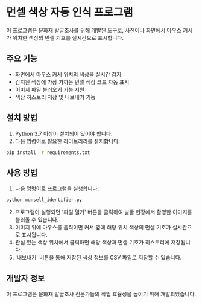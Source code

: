 # 먼셀 색상 자동 인식 프로그램

이 프로그램은 문화재 발굴조사를 위해 개발된 도구로, 사진이나 화면에서 마우스 커서가 위치한 색상의 먼셀 기호를 실시간으로 표시합니다.

## 주요 기능
- 화면에서 마우스 커서 위치의 색상을 실시간 감지
- 감지된 색상에 가장 가까운 먼셀 색상 코드 자동 표시
- 이미지 파일 불러오기 기능 지원
- 색상 히스토리 저장 및 내보내기 기능

## 설치 방법
1. Python 3.7 이상이 설치되어 있어야 합니다.
2. 다음 명령어로 필요한 라이브러리를 설치합니다:

```bash
pip install -r requirements.txt
```

## 사용 방법
1. 다음 명령어로 프로그램을 실행합니다:

```bash
python munsell_identifier.py
```

2. 프로그램이 실행되면 '파일 열기' 버튼을 클릭하여 발굴 현장에서 촬영한 이미지를 불러올 수 있습니다.
3. 이미지 위에 마우스를 움직이면 커서 옆에 해당 위치 색상의 먼셀 기호가 실시간으로 표시됩니다.
4. 관심 있는 색상 위치에서 클릭하면 해당 색상과 먼셀 기호가 히스토리에 저장됩니다.
5. '내보내기' 버튼을 통해 저장된 색상 정보를 CSV 파일로 저장할 수 있습니다.

## 개발자 정보
이 프로그램은 문화재 발굴조사 전문가들의 작업 효율성을 높이기 위해 개발되었습니다.
